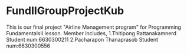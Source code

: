 # FundIIGroupProjectKub
This is our final project "Airline Management program" for Programming FundamentalsII lesson.
Member includes,
1.Thitipong Rattanakamnerd Student num:6630300211
2.Pacharapon Thanaprasob Student num:6630300556
